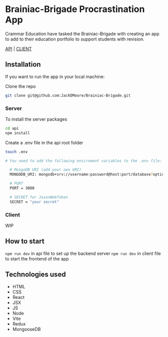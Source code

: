 # Brainiac-Brigade Procrastination App

Crammar Education have tasked the Brainiac-Brigade with creating an app to add to their education portfolio to support students with revision.

[API](https://brainiac-api.onrender.com/) | [CLIENT](https://brainiac-brigade.onrender.com/)

## Installation

If you want to run the app in your local machine:

Clone the repo
```bash
git clone git@github.com:JackDMoore/Brainiac-Brigade.git
```

### Server
To install the server packages

```bash
cd api
npm install
```

Create a .env file in the api root folder
```bash
touch .env

# You need to add the following enviroment variables to the .env file:

  # MongoDB URI (add your own URI)
  MONGODB_URI: mongodb+srv://username:password@host:port/database?options...

  # PORT
  PORT = 3000

  # SECRET for JasonWebToken
  SECRET = "your secret"
```
### Client

WIP

## How to start

`npm run dev` in api file to set up the backend server
`npm run dev` in client file to start the frontend of the app 

## Technologies used

- HTML
- CSS
- React
- JSX
- JS
- Node
- Vite
- Redux
- MongooseDB


## 
